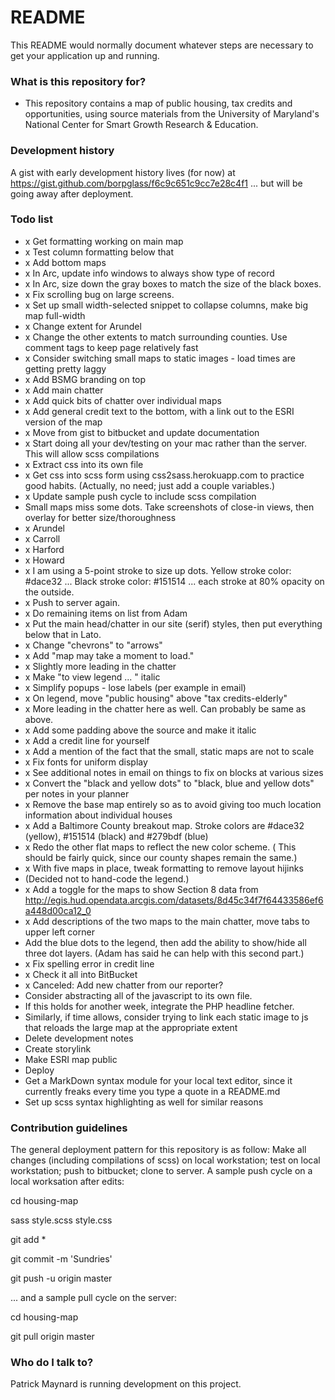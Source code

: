 # README #

This README would normally document whatever steps are necessary to get your application up and running.

### What is this repository for? ###

* This repository contains a map of public housing, tax credits and opportunities, using source materials from the University of Maryland's National Center for Smart Growth Research & Education. 

### Development history ###

A gist with early development history lives (for now) at https://gist.github.com/borpglass/f6c9c651c9cc7e28c4f1  ... but will be going away after deployment. 

### Todo list ###

* x Get formatting working on main map
* x Test column formatting below that
* x Add bottom maps
* x In Arc, update info windows to always show type of record
* x In Arc, size down the gray boxes to match the size of the black boxes.
* x Fix scrolling bug on large screens.
* x Set up small width-selected snippet to collapse columns, make big map full-width
* x Change extent for Arundel
* x Change the other extents to match surrounding counties. Use comment tags to keep page relatively fast
* x Consider switching small maps to static images - load times are getting pretty laggy
* x Add BSMG branding on top
* x Add main chatter 
* x Add quick bits of chatter over individual maps
* x Add general credit text to the bottom, with a link out to the ESRI version of the map
* x Move from gist to bitbucket and update documentation
* x Start doing all your dev/testing on your mac rather than the server. This will allow scss compilations
* x Extract css into its own file
* x Get css into scss form using css2sass.herokuapp.com to practice good habits. 
  (Actually, no need; just add a couple variables.)
* x Update sample push cycle to include scss compilation
* Small maps miss some dots. Take screenshots of close-in views, then overlay for better size/thoroughness
* x Arundel
* x Carroll
* x Harford 
* x Howard
* x I am using a 5-point stroke to size up dots. Yellow stroke color: #dace32 ... Black stroke color: #151514 ... each stroke at 80% opacity on the outside.
* x Push to server again. 
* x Do remaining items on list from Adam
*  x Put the main head/chatter in our site (serif) styles, then put everything below that in Lato.
*  x Change "chevrons" to "arrows"
*  x Add "map may take a moment to load."
*  x Slightly more leading in the chatter
*  x Make "to view legend ... " italic
*  x Simplify popups - lose labels (per example in email)
*  x On legend, move "public housing" above "tax credits-elderly"
*  x More leading in the chatter here as well. Can probably be same as above. 
*  x Add some padding above the source and make it italic
*  x Add a credit line for yourself
*  x Add a mention of the fact that the small, static maps are not to scale 
*  x Fix fonts for uniform display
*  x See additional notes in email on things to fix on blocks at various sizes 
* x Convert the "black and yellow dots" to "black, blue and yellow dots" per notes in your planner
* x Remove the base map entirely so as to avoid giving too much location information about individual houses
* x Add a Baltimore County breakout map. Stroke colors are #dace32 (yellow), #151514 (black) and #279bdf (blue) 
* x Redo the other flat maps to reflect the new color scheme. 
  ( This should be fairly quick, since our county shapes remain the same.)
* x With five maps in place, tweak formatting to remove layout hijinks
* (Decided not to hand-code the legend.)
* x Add a toggle for the maps to show Section 8 data from http://egis.hud.opendata.arcgis.com/datasets/8d45c34f7f64433586ef6a448d00ca12_0
* x Add descriptions of the two maps to the main chatter, move tabs to upper left corner
* Add the blue dots to the legend, then add the ability to show/hide all three dot layers. (Adam has said he can help with this second part.)
* x Fix spelling error in credit line
* x Check it all into BitBucket
* x Canceled: Add new chatter from our reporter?
* Consider abstracting all of the javascript to its own file. 
* If this holds for another week, integrate the PHP headline fetcher.
* Similarly, if time allows, consider trying to link each static image to js that reloads the large map at the appropriate extent
* Delete development notes 
* Create storylink
* Make ESRI map public
* Deploy
* Get a MarkDown syntax module for your local text editor, since it currently freaks every time you type a quote in a README.md
* Set up scss syntax highlighting as well for similar reasons

### Contribution guidelines ###

The general deployment pattern for this repository is as follow: Make all changes (including compilations of scss) on local workstation; test on local workstation; push to bitbucket; clone to server. A sample push cycle on a local worksation after edits: 

cd housing-map

sass style.scss style.css

git add *

git commit -m 'Sundries'

git push -u origin master

... and a sample pull cycle on the server: 

cd housing-map

git pull origin master

### Who do I talk to? ###

Patrick Maynard is running development on this project.
